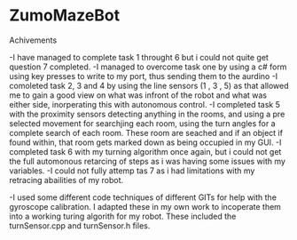 # ZumoMazeBot

Achivements

-I have managed to complete task 1 throught 6 but i could not quite get question 7 completed.
-I managed to overcome task one by using a c# form using key presses to write to my port, thus sending them to the aurdino
-I comoleted task 2, 3 and 4 by using the line sensors (1 , 3 , 5) as that allowed me to gain a good view on what was infront of the robot and what was either side, inorperating this with autonomous control.
-I completed task 5 with the proximity sensors detecting anything in the rooms, and using a pre selected movement for searchjing each room, using the turn angles for a complete search of each room. These room are seached and if an object if found within, that room gets marked down as being occupied in my GUI.
-I completed task 6 with my turning algorithm once again, but i could not get the full automonous retarcing of steps as i was having some issues with my variables.
-I could not fully attemp tas 7 as i had limitations with my retracing abailities of my robot.


-I used some different code techniques of different GITs for help with the gyroscope calibration. I adapted these in my own work to incoperate them into a working turing algorith for my robot. These included the turnSensor.cpp and turnSensor.h files.
